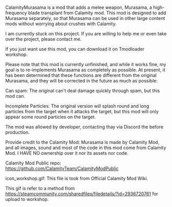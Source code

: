CalamityMurasama is a mod that adds a melee weapon, Murasama, a high-frequency blade transplant from Calamity mod.
This mod is designed to add Murasama separately, so that Murasama can be used in other large content mods without worrying about crushes with Calamity.

I am currently stuck on this project. If you are willing to help me or even take over the project, please contact me.

If you just want use this mod, you can download it on Tmodloader workshop.

Please note that this mod is currently unfinished, and while it works fine, my goal is to re-implements Murasama as completely as possible. At present, it has been determined that these functions are different from the original Murasama, and they will be corrected in the future as much as possible:

  Can spam: The original can't deal damage quickly through spam, but this mod can.

  Incomplete Particles: The original version will splash round and long particles from the target when it attacks the target, but this mod will only appear some round particles on the target.

The mod was allowed by developer, contacting thay via Discord the before production.

Provide credit to the Calamity Mod: Murasama is made by Calamity Mod, and all images, sound and most of the code in this mod come from Calamity Mod. I HAVE NO ownership over it nor its assets nor code.

Calamity Mod Public repo: https://github.com/CalamityTeam/CalamityModPublic

icon_workshop.gif: This file is took from Official Calamity Mod Wiki.

This gif is refer to a method from https://steamcommunity.com/sharedfiles/filedetails/?id=2936720761 for upload to workshop.
